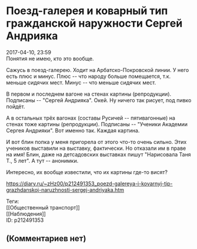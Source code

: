 Поезд-галерея и коварный тип гражданской наружности Сергей Андрияка
===================================================================

  
2017-04-10, 23:59  
 Понятия не имею, кто это вообще.   
   
 Сажусь в поезд-галерею. Ходит на Арбатско-Покровской линии. У него есть плюс и минус. Плюс -- что народу больше помещается, т.к. меньше сидячих мест. Минус -- что меньше сидячих мест.   
   
 В первом и последнем вагоне на стенах картины (репродукции). Подписаны -- "Сергей Андрияка". Окей. Ну ничего так рисует, под пивко пойдёт.   
   
 А в остальных трёх вагонах (составы Русичей -- пятивагонные) на стенах тоже картины (репродукции). Подписаны -- "Ученики Академии Сергея Андрияки". Вот именно так. Каждая картина.   
   
 И вот блин попка у меня пригорела от этого что-то очень сильно. Этих учеников выставили на выставку, фактически. Но отказали им в праве на имя! Блин, даже на детсадовских выставках пишут "Нарисовала Таня Т., 5 лет". А тут -- анонимки.   
   
 Интересно, их вообще известили, что их картины где-то висят?   
  
<https://diary.ru/~zHz00/p212491353_poezd-galereya-i-kovarnyj-tip-grazhdanskoj-naruzhnosti-sergej-andriyaka.htm>  
  
Теги:  
[[Общественный транспорт]]  
[[Наблюдения]]  
ID: p212491353  


(Комментариев нет)
------------------